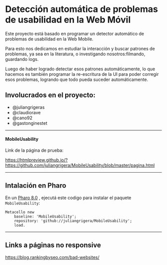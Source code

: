 ﻿# Detección automática de problemas de usabilidad en la Web Móvil
Este proyecto está basado en  programar un detector automático de problemas de usabilidad en la Web Mobile.

Para esto nos dedicamos en estudiar la interacción y buscar patrones de problemas, ya sea en la literatura, o investigando nosotros:filmando, guardando logs. 

Luego de haber logrado detectar esos patrones automáticamente, lo que hacemos es  también programar la re-escritura de la UI para poder corregir esos problemas, logrando  que todo pueda suceder automáticamente. 

## Involucrados en el proyecto:
* @juliangrigeras
* @claudiorave
* @cano92
* @gastonginestet


--------------------------------------------------------------------------------------------------
#### MobileUsability
Link de la página de prueba: 

https://htmlpreview.github.io/?https://github.com/juliangrigera/MobileUsability/blob/master/pagina.html

--------------------------------------------------------------------------------------------------
## Intalación en Pharo
En un [Pharo 8.0](https://pharo.org/download) , ejecutá este codigo para instalar el paquete `MobileUsability`:

``` smalltalk
Metacello new
	baseline: 'MobileUsability';
	repository: 'github://juliangrigera/MobileUsability';
	load.
```

--------------------------------------------------------------------------------------------------

## Links a páginas no responsive

https://blog.rankingbyseo.com/bad-websites/
  

